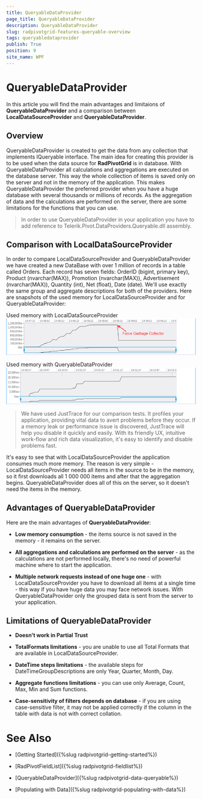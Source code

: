 ```yaml
---
title: QueryableDataProvider
page_title: QueryableDataProvider
description: QueryableDataProvider
slug: radpivotgrid-features-queryable-overview
tags: queryabledataprovider
publish: True
position: 9
site_name: WPF
---
```


# QueryableDataProvider



In this article you will find the main advantages and limitaions of __QueryableDataProvider__ and a comparison between __LocalDataSourceProvider__
      and __QueryableDataProvider__.
    

## Overview

QueryableDataProvider is created to get the data from any collection that implements IQueryable interface. The main idea for creating this provider is to be used when the data source for
          __RadPivotGrid__ is in database. With QueryableDataProvider all calculations and aggregations are executed on the database server. This way the whole collection of items is
          saved only on the server and not in the memory of the application. This makes QueryableDataProvider the preferred provider when you have a huge database with several thousands or millions of records.
          As the aggregation of data and the calculations are performed on the server, there are some limitations for the functions that you can use.
        

>In order to use QueryableDataProvider in your application you have to add reference to Telerik.Pivot.DataProviders.Queryable.dll assembly.
          

## Comparison with LocalDataSourceProvider

In order to compare LocalDataSourceProvider and QueryableDataProvider we have created a new DataBase with over 1 million of records in a table called Orders. Each record has seven fields:
          OrderID (bigint, primary key), Product (nvarchar(MAX)), Promotion (nvarchar(MAX)), Advertisement (nvarchar(MAX)), Quantity (int), Net (float), Date (date). We'll use exactly the same group and aggregate
          descriptions for both of the providers. Here are snapshots of the used memory for LocalDataSourceProvider and for QueryableDataProvider:
        

Used memory with LocalDataSourceProvider![Rad Pivot Grid Features Queryable Overview 01](images/RadPivotGrid_Features_Queryable_Overview_01.png)

Used memory with QueryableDataProvider![Rad Pivot Grid Features Queryable Overview 02](images/RadPivotGrid_Features_Queryable_Overview_02.png)

>We have used JustTrace for our comparison tests. It profiles your application, providing vital data to avert problems before they occur. 
            If a memory leak or performance issue is discovered, JustTrace will help you disable it quickly and easily. With its friendly UX, intuitive work-flow and rich data visualization, it's easy to identify and disable problems fast.
          

It's easy to see that with LocalDataSourceProvider the application consumes much more memory. The reason is very simple - LocalDataSourceProvider needs all items in the source to be in the memory, so it first downloads all 1 000 000 items
          and after that the aggregation begins. QueryableDataProvider does all of this on the server, so it doesn't need the items in the memory.
        

## Advantages of QueryableDataProvider

Here are the main advantages of __QueryableDataProvider__:
        

* __Low memory consumption__ - the items source is not saved in the memory - it remains on the server.
            

* __All aggregations and calculations are performed on the server__ - as the calculations are not performed locally, there's no need of powerful machine where to start the application.
            

* __Multiple network requests instead of one huge one__ - with LocalDataSourceProvider you have to download all items at a single time - this way if you have huge data you may face network issues.
              With QueryableDataProvider only the grouped data is sent from the server to your application.
            

## Limitations of QueryableDataProvider



* __Doesn't work in Partial Trust__

* __TotalFormats limitations__ - you are unable to use all Total Formats that are available in LocalDataSourceProvider.
            

* __DateTime steps limitations__ - the available steps for DateTimeGroupDescriptions are only Year, Quarter, Month, Day.
            

* __Aggregate functions limitations__ - you can use only Average, Count, Max, Min and Sum functions.
            

* __Case-sensitivity of filters depends on database__ - if you are using case-sensitive filter, it may not be applied correctly if the column in the table
              with data is not with correct collation.
            

# See Also

 * [Getting Started]({%slug radpivotgrid-getting-started%})

 * [RadPivotFieldList]({%slug radpivotgrid-fieldlist%})

 * [QueryableDataProvider]({%slug radpivotgrid-data-queryable%})

 * [Populating with Data]({%slug radpivotgrid-populating-with-data%})
